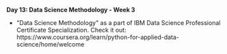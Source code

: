 <p><b>Day 13: Data Science Methodology - Week 3 </b></p>
<ul>
<li>
"Data Science Methodology" as a part of  IBM Data Science Professional Certificate Specialization. Check it out: https://www.coursera.org/learn/python-for-applied-data-science/home/welcome
</li>
</ul>
